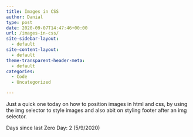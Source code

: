 ```yaml
---
title: Images in CSS
author: Danial
type: post
date: 2020-09-07T14:47:46+00:00
url: /images-in-css/
site-sidebar-layout:
  - default
site-content-layout:
  - default
theme-transparent-header-meta:
  - default
categories:
  - Code
  - Uncategorized

---
```

Just a quick one today on how to position images in html and css, by using the img selector to style images and also abit on styling footer after an img selector.

Days since last Zero Day: 2 (5/9/2020)